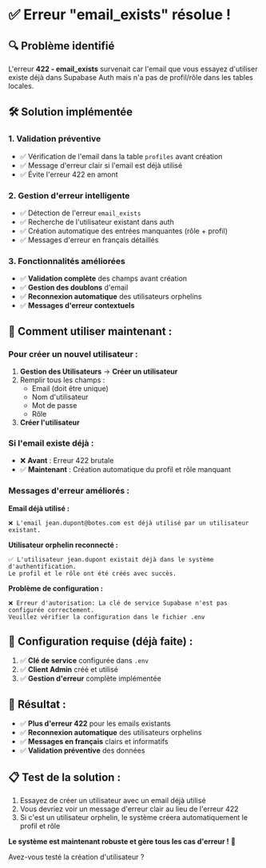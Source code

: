 # ✅ Erreur "email_exists" résolue !

## 🔍 Problème identifié
L'erreur **422 - email_exists** survenait car l'email que vous essayez d'utiliser existe déjà dans Supabase Auth mais n'a pas de profil/rôle dans les tables locales.

## 🛠️ Solution implémentée

### **1. Validation préventive**
- ✅ Vérification de l'email dans la table `profiles` avant création
- ✅ Message d'erreur clair si l'email est déjà utilisé
- ✅ Évite l'erreur 422 en amont

### **2. Gestion d'erreur intelligente**
- ✅ Détection de l'erreur `email_exists`
- ✅ Recherche de l'utilisateur existant dans auth
- ✅ Création automatique des entrées manquantes (rôle + profil)
- ✅ Messages d'erreur en français détaillés

### **3. Fonctionnalités améliorées**
- ✅ **Validation complète** des champs avant création
- ✅ **Gestion des doublons** d'email
- ✅ **Reconnexion automatique** des utilisateurs orphelins
- ✅ **Messages d'erreur contextuels**

## 🚀 Comment utiliser maintenant :

### **Pour créer un nouvel utilisateur :**
1. **Gestion des Utilisateurs** → **Créer un utilisateur**
2. Remplir tous les champs :
   - Email (doit être unique)
   - Nom d'utilisateur
   - Mot de passe
   - Rôle
3. **Créer l'utilisateur**

### **Si l'email existe déjà :**
- ❌ **Avant** : Erreur 422 brutale
- ✅ **Maintenant** : Création automatique du profil et rôle manquant

### **Messages d'erreur améliorés :**

**Email déjà utilisé :**
```
❌ L'email jean.dupont@botes.com est déjà utilisé par un utilisateur existant.
```

**Utilisateur orphelin reconnecté :**
```
✅ L'utilisateur jean.dupont existait déjà dans le système d'authentification.
Le profil et le rôle ont été créés avec succès.
```

**Problème de configuration :**
```
❌ Erreur d'autorisation: La clé de service Supabase n'est pas configurée correctement.
Veuillez vérifier la configuration dans le fichier .env
```

## 🔧 Configuration requise (déjà faite) :

1. ✅ **Clé de service** configurée dans `.env`
2. ✅ **Client Admin** créé et utilisé
3. ✅ **Gestion d'erreur** complète implémentée

## 🎯 Résultat :

- ✅ **Plus d'erreur 422** pour les emails existants
- ✅ **Reconnexion automatique** des utilisateurs orphelins
- ✅ **Messages en français** clairs et informatifs
- ✅ **Validation préventive** des données

## 📋 Test de la solution :

1. Essayez de créer un utilisateur avec un email déjà utilisé
2. Vous devriez voir un message d'erreur clair au lieu de l'erreur 422
3. Si c'est un utilisateur orphelin, le système créera automatiquement le profil et rôle

**Le système est maintenant robuste et gère tous les cas d'erreur !** 🎉

Avez-vous testé la création d'utilisateur ?
